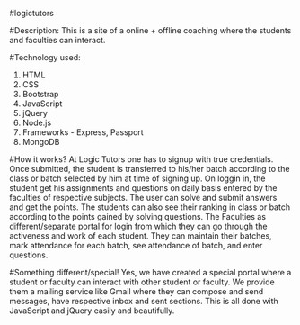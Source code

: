 #logictutors

#Description:
This is a site of a online + offline coaching where the students and faculties can interact.

#Technology used:
1. HTML
2. CSS
3. Bootstrap
4. JavaScript
5. jQuery
5. Node.js
6. Frameworks - Express, Passport
7. MongoDB

#How it works?
At Logic Tutors one has to signup with true credentials. Once submitted, the student is transferred to his/her batch according to the class or batch selected by him at time of signing up. On loggin in, the student get his assignments and questions on daily basis entered by the faculties of respective subjects. The user can solve and submit answers and get the points. The students can also see their ranking in class or batch according to the points gained by solving questions. The Faculties as different/separate portal for login from which they can go through the activeness and work of each student. They can maintain their batches, mark attendance for each batch, see attendance of batch, and enter questions.

#Something different/special!
Yes, we have created a special portal where a student or faculty can interact with other student or faculty. We provide them a mailing service like Gmail where they can compose and send messages, have respective inbox and sent sections. This is all done with JavaScript and jQuery easily and beautifully.
